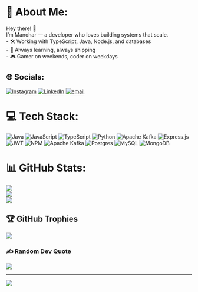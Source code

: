 # 💫 About Me:
Hey there! 👋  <br>I’m Manohar — a developer who loves building systems that scale.  <br>- 🛠️ Working with TypeScript, Java, Node.js, and databases  <br>- 🚀 Always learning, always shipping <br>- 🎮 Gamer on weekends, coder on weekdays  <br>


## 🌐 Socials:
[![Instagram](https://img.shields.io/badge/Instagram-%23E4405F.svg?logo=Instagram&logoColor=white)](https://instagram.com/manohar_yekkala) [![LinkedIn](https://img.shields.io/badge/LinkedIn-%230077B5.svg?logo=linkedin&logoColor=white)](https://linkedin.com/in/manoharyekkala) [![email](https://img.shields.io/badge/Email-D14836?logo=gmail&logoColor=white)](mailto:manohar.yekkala@gmail.com) 

# 💻 Tech Stack:
![Java](https://img.shields.io/badge/java-%23ED8B00.svg?style=for-the-badge&logo=openjdk&logoColor=white) ![JavaScript](https://img.shields.io/badge/javascript-%23323330.svg?style=for-the-badge&logo=javascript&logoColor=%23F7DF1E) ![TypeScript](https://img.shields.io/badge/typescript-%23007ACC.svg?style=for-the-badge&logo=typescript&logoColor=white) ![Python](https://img.shields.io/badge/python-3670A0?style=for-the-badge&logo=python&logoColor=ffdd54) ![Apache Kafka](https://img.shields.io/badge/Apache%20Kafka-000?style=for-the-badge&logo=apachekafka) ![Express.js](https://img.shields.io/badge/express.js-%23404d59.svg?style=for-the-badge&logo=express&logoColor=%2361DAFB) ![JWT](https://img.shields.io/badge/JWT-black?style=for-the-badge&logo=JSON%20web%20tokens) ![NPM](https://img.shields.io/badge/NPM-%23CB3837.svg?style=for-the-badge&logo=npm&logoColor=white) ![Apache Kafka](https://img.shields.io/badge/Apache%20Kafka-000?style=for-the-badge&logo=apachekafka) ![Postgres](https://img.shields.io/badge/postgres-%23316192.svg?style=for-the-badge&logo=postgresql&logoColor=white) ![MySQL](https://img.shields.io/badge/mysql-4479A1.svg?style=for-the-badge&logo=mysql&logoColor=white) ![MongoDB](https://img.shields.io/badge/MongoDB-%234ea94b.svg?style=for-the-badge&logo=mongodb&logoColor=white)
# 📊 GitHub Stats:
![](https://github-readme-stats.vercel.app/api?username=ManoharYekkala&theme=jolly&hide_border=false&include_all_commits=true&count_private=true)<br/>
![](https://nirzak-streak-stats.vercel.app/?user=ManoharYekkala&theme=jolly&hide_border=false)<br/>
![](https://github-readme-stats.vercel.app/api/top-langs/?username=ManoharYekkala&theme=jolly&hide_border=false&include_all_commits=true&count_private=true&layout=compact)

## 🏆 GitHub Trophies
![](https://github-profile-trophy.vercel.app/?username=ManoharYekkala&theme=radical&no-frame=false&no-bg=false&margin-w=4)

### ✍️ Random Dev Quote
![](https://quotes-github-readme.vercel.app/api?type=horizontal&theme=radical)

---
[![](https://visitcount.itsvg.in/api?id=ManoharYekkala&icon=0&color=0)](https://visitcount.itsvg.in)

